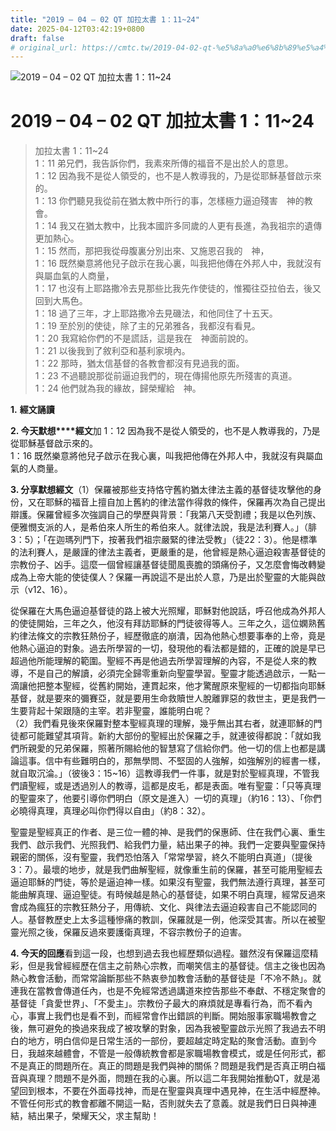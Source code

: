 ```yaml
---
title: "2019 – 04 – 02 QT 加拉太書 1：11~24"
date: 2025-04-12T03:42:19+0800
draft: false
# original_url: https://cmtc.tw/2019-04-02-qt-%e5%8a%a0%e6%8b%89%e5%a4%aa%e6%9b%b8-1%ef%bc%9a1124
---
```


![2019 – 04 – 02 QT 加拉太書 1：11~24](/images/qt.jpg   "2019 – 04 – 02 QT 加拉太書 1：11~24")

# 2019 – 04 – 02 QT 加拉太書 1：11~24

> 加拉太書 1：11~24  
> 1：11 弟兄們，我告訴你們，我素來所傳的福音不是出於人的意思。  
> 1：12 因為我不是從人領受的，也不是人教導我的，乃是從耶穌基督啟示來的。  
> 1：13 你們聽見我從前在猶太教中所行的事，怎樣極力逼迫殘害　神的教會。  
> 1：14 我又在猶太教中，比我本國許多同歲的人更有長進，為我祖宗的遺傳更加熱心。  
> 1：15 然而，那把我從母腹裏分別出來、又施恩召我的　神，  
> 1：16 既然樂意將他兒子啟示在我心裏，叫我把他傳在外邦人中，我就沒有與屬血氣的人商量，  
> 1：17 也沒有上耶路撒冷去見那些比我先作使徒的，惟獨往亞拉伯去，後又回到大馬色。  
> 1：18 過了三年，才上耶路撒冷去見磯法，和他同住了十五天。  
> 1：19 至於別的使徒，除了主的兄弟雅各，我都沒有看見。  
> 1：20 我寫給你們的不是謊話，這是我在　神面前說的。  
> 1：21 以後我到了敘利亞和基利家境內。  
> 1：22 那時，猶太信基督的各教會都沒有見過我的面。  
> 1：23 不過聽說那從前逼迫我們的，現在傳揚他原先所殘害的真道。  
> 1：24 他們就為我的緣故，歸榮耀給　神。

**1.** **經文誦讀**

**2. 今天默想****經文**加 1：12 因為我不是從人領受的，也不是人教導我的，乃是從耶穌基督啟示來的。  
1：16 既然樂意將他兒子啟示在我心裏，叫我把他傳在外邦人中，我就沒有與屬血氣的人商量。

**3. 分享默想經文**（1）保羅被那些支持恪守舊約猶太律法主義的基督徒攻擊他的身份，又在耶穌的福音上擅自加上舊約的律法當作得救的條件，保羅再次為自己提出辯護。保羅曾經多次強調自己的學歷與背景：「我第八天受割禮；我是以色列族、便雅憫支派的人，是希伯來人所生的希伯來人。就律法說，我是法利賽人。」（腓3：5）；「在迦瑪列門下，按著我們祖宗嚴緊的律法受教」（徒22：3）。他是標準的法利賽人，是嚴謹的律法主義者，更嚴重的是，他曾經是熱心逼迫殺害基督徒的宗教份子、凶手。這麼一個曾經讓基督徒聞風喪膽的頭痛份子，又怎麼會悔改轉變成為上帝大能的使徒僕人？保羅一再說這不是出於人意，乃是出於聖靈的大能與啟示（v12、16）。

從保羅在大馬色逼迫基督徒的路上被大光照耀，耶穌對他說話，呼召他成為外邦人的使徒開始，三年之久，他沒有拜訪耶穌的門徒彼得等人。三年之久，這位嫻熟舊約律法條文的宗教狂熱份子，經歷徹底的崩潰，因為他熱心想要事奉的上帝，竟是他熱心逼迫的對象。過去所學習的一切，發現他的看法都是錯的，正確的說是早已超過他所能理解的範圍。聖經不再是他過去所學習理解的內容，不是從人來的教導，不是自己的解讀，必須完全歸零重新向聖靈學習。聖靈才能透過啟示，一點一滴讓他把整本聖經，從舊約開始，連貫起來，他才驚醒原來聖經的一切都指向耶穌基督，就是要來的彌賽亞，就是要用生命救贖世人脫離罪惡的救世主，更是我們一生要背起十架跟隨的主宰。若非聖靈，誰能明白呢？  
（2）我們看見後來保羅對整本聖經真理的理解，幾乎無出其右者，就連耶穌的門徒都可能難望其項背。新約大部份的聖經出於保羅之手，就連彼得都說：「就如我們所親愛的兄弟保羅，照著所賜給他的智慧寫了信給你們。他一切的信上也都是講論這事。信中有些難明白的，那無學問、不堅固的人強解，如強解別的經書一樣，就自取沉淪。」（彼後3：15~16）這教導我們一件事，就是對於聖經真理，不管我們讀聖經，或是透過別人的教導，這都是皮毛，都是表面。唯有聖靈：「只等真理的聖靈來了，他要引導你們明白（原文是進入）一切的真理」（約16：13）、「你們必曉得真理，真理必叫你們得以自由」（約8：32）。

聖靈是聖經真正的作者、是三位一體的神、是我們的保惠師、住在我們心裏、重生我們、啟示我們、光照我們、給我們力量，結出果子的神。我們一定要與聖靈保持親密的關係，沒有聖靈，我們恐怕落入「常常學習，終久不能明白真道」（提後3：7）。最壞的地步，就是我們曲解聖經，就像重生前的保羅，甚至可能用聖經去逼迫耶穌的門徒，等於是逼迫神一樣。如果沒有聖靈，我們無法遵行真理，甚至可能曲解真理、逼迫聖徒。有時候越是熱心的基督徒，如果不明白真理，經常反過來會成為瘋狂的宗教狂熱分子，用傳統、文化、與律法去逼迫殺害自己不能認同的人。基督教歷史上太多這種慘痛的教訓，保羅就是一例，他深受其害。所以在被聖靈光照之後，保羅反過來要護衛真理，不容宗教份子的迫害。

**4. 今天的回應**看到這一段，也想到過去我也經歷類似過程。雖然沒有保羅這麼精彩，但是我曾經經歷在信主之前熱心宗教，而嘲笑信主的基督徒。信主之後也因為熱心教會活動，而常常論斷那些不熱衷參加教會活動的基督徒是「不冷不熱」。就連我在當教會傳道任內，也是不免經常透過講道來控告那些不奉獻、不穩定聚會的基督徒「貪愛世界」、「不愛主」。宗教份子最大的麻煩就是專看行為，而不看內心，事實上我們也是看不到，而經常會作出錯誤的判斷。開始服事家職場教會之後，無可避免的換過來我成了被攻擊的對象，因為我被聖靈啟示光照了我過去不明白的地方，明白信仰是日常生活的一部份，要超越定時定點的聚會活動。直到今日，我越來越體會，不管是一般傳統教會都是家職場教會模式，或是任何形式，都不是真正的問題所在。真正的問題是我們與神的關係？問題是我們是否真正明白福音與真理？問題不是外面，問題在我的心裏。所以這二年我開始推動QT，就是渴望回到根本，不要在外面尋找神，而是在聖靈與真理中遇見神，在生活中經歷神。不管任何形式的教會都離不開這一點，否則就失去了意義。就是我們日日與神連結，結出果子，榮耀天父，求主幫助！